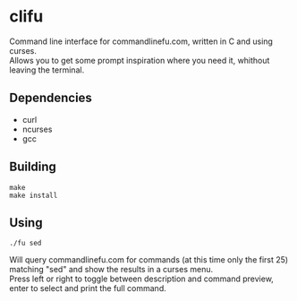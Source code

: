 clifu
=====

Command line interface for commandlinefu.com, written in C and using curses.  
Allows you to get some prompt inspiration where you need it, whithout leaving the terminal.
  
## Dependencies  
* curl
* ncurses
* gcc

## Building  
  
`make`  
`make install`  
  
## Using    

`./fu sed`  
  
Will query commandlinefu.com for commands (at this time only the first 25) matching "sed" and show the results in a curses menu.  
Press left or right to toggle between description and command preview, enter to select and print the full command.  
